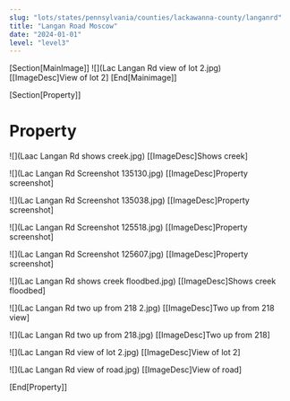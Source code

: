 ```yaml
---
slug: "lots/states/pennsylvania/counties/lackawanna-county/langanrd"
title: "Langan Road Moscow"
date: "2024-01-01"
level: "level3"
---
```


[Section[MainImage]]
![](Lac Langan Rd view of lot 2.jpg)
[[ImageDesc]View of lot 2]
[End[Mainimage]]

[Section[Property]]
# Property

![](Laac Langan Rd shows creek.jpg)
[[ImageDesc]Shows creek]

![](Lac Langan Rd  Screenshot 135130.jpg)
[[ImageDesc]Property screenshot]

![](Lac Langan Rd Screenshot  135038.jpg)
[[ImageDesc]Property screenshot]

![](Lac Langan Rd Screenshot 125518.jpg)
[[ImageDesc]Property screenshot]

![](Lac Langan Rd Screenshot 125607.jpg)
[[ImageDesc]Property screenshot]

![](Lac Langan Rd shows creek floodbed.jpg)
[[ImageDesc]Shows creek floodbed]

![](Lac Langan Rd two up from 218  2.jpg)
[[ImageDesc]Two up from 218 view]

![](Lac Langan Rd two up from 218.jpg)
[[ImageDesc]Two up from 218]

![](Lac Langan Rd view of lot 2.jpg)
[[ImageDesc]View of lot 2]

![](Lac Langan Rd view of road.jpg)
[[ImageDesc]View of road]

[End[Property]]